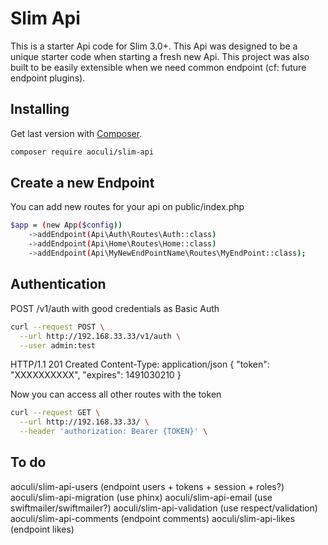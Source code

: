 # Slim Api

This is a starter Api code for Slim 3.0+. 
This Api was designed to be a unique starter code when starting a fresh new Api.
This project was also built to be easily extensible when we need common endpoint (cf: future endpoint plugins). 

## Installing

Get last version with [Composer](http://getcomposer.org "Composer").

```bash
composer require aoculi/slim-api
```
## Create a new Endpoint
You can add new routes for your api on public/index.php
```bash
$app = (new App($config))
    ->addEndpoint(Api\Auth\Routes\Auth::class)
    ->addEndpoint(Api\Home\Routes\Home::class)
    ->addEndpoint(Api\MyNewEndPointName\Routes\MyEndPoint::class); 
```

## Authentication
POST /v1/auth with good credentials as Basic Auth
```bash
curl --request POST \
  --url http://192.168.33.33/v1/auth \
  --user admin:test
```  

HTTP/1.1 201 Created
Content-Type: application/json
{
    "token": "XXXXXXXXXX",
    "expires": 1491030210
}

Now you can access all other routes with the token
```bash
curl --request GET \
  --url http://192.168.33.33/ \
  --header 'authorization: Bearer {TOKEN}' \
```


## To do
aoculi/slim-api-users (endpoint users + tokens + session + roles?)
aoculi/slim-api-migration (use phinx)
aoculi/slim-api-email (use swiftmailer/swiftmailer?)
aoculi/slim-api-validation (use respect/validation)
aoculi/slim-api-comments (endpoint comments)
aoculi/slim-api-likes (endpoint likes)
